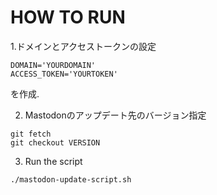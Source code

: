 # HOW TO RUN 
1.ドメインとアクセストークンの設定   
```~/access_token
DOMAIN='YOURDOMAIN'
ACCESS_TOKEN='YOURTOKEN'
```
を作成.  

2. Mastodonのアップデート先のバージョン指定  
```
git fetch 
git checkout VERSION
```  

3. Run the script  
```
./mastodon-update-script.sh
```
